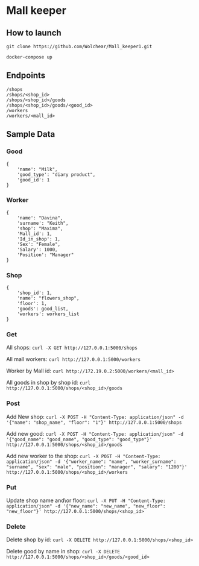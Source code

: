 ﻿# Mall keeper

## How to launch
```git clone https://github.com/Wolchear/Mall_keeper1.git```

```docker-compose up```



## Endpoints
```
/shops
/shops/<shop_id>
/shops/<shop_id>/goods
/shops/<shop_id>/goods/<good_id>
/workers
/workers/<mall_id>
```

## Sample Data
### Good
```
{
	'name': "Milk",
	'good_type': "diary product",
	'good_id': 1
}
```
### Worker
```
{
	'name': "Davina",
	'surname': "Keith",
	'shop': "Maxima",
	'Mall_id': 1,
	'Id_in_shop': 1,
	'Sex': "Female",
	'Salary': 1000,
	'Position': "Manager"
}
```
### Shop
```
{
	'shop_id': 1,
	'name': "flowers_shop",
	'floor': 1,
	'goods': good_list,
	'workers': workers_list
}
```


### Get
All shops:
```curl -X GET http://127.0.0.1:5000/shops```

All mall workers:
```curl http://127.0.0.1:5000/workers```

Worker by Mall id:
```curl http://172.19.0.2:5000/workers/<mall_id>```

All goods in shop by shop id:
```curl http://127.0.0.1:5000/shops/<shop_id>/goods```

### Post
Add New shop:
```curl -X POST -H "Content-Type: application/json" -d '{"name": "shop_name", "floor": "1"}' http://127.0.0.1:5000/shops```

Add new good:
```curl -X POST -H "Content-Type: application/json" -d '{"good_name": "good_name", "good_type": "good_type"}' http://127.0.0.1:5000/shops/<shop_id>/goods```

Add new worker to the shop:
```curl -X POST -H "Content-Type: application/json" -d '{"worker_name": "name", "worker_surname": "surname", "sex": "male", "position": "manager", "salary": "1200"}' http://127.0.0.1:5000/shops/<shop_id>/workers```

### Put
Update shop name and\or floor:
```curl -X PUT -H "Content-Type: application/json" -d '{"new_name": "new_name", "new_floor": "new_floor"}' http://127.0.0.1:5000/shops/<shop_id>```

### Delete
Delete shop by id:
```curl -X DELETE http://127.0.0.1:5000/shops/<shop_id>```

Delete good by name in shop:
```curl -X DELETE http://127.0.0.1:5000/shops/<shop_id>/goods/<good_id>```
